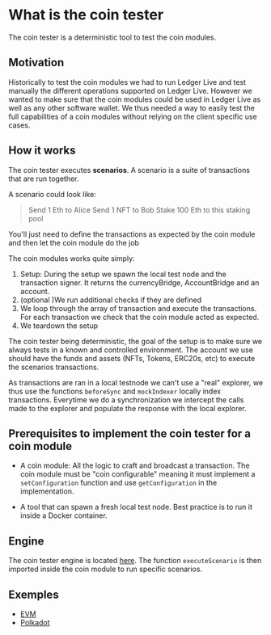 # What is the coin tester

The coin tester is a deterministic tool to test the coin modules.

## Motivation

Historically to test the coin modules we had to run Ledger Live and test manually the different operations supported on Ledger Live. However we wanted to make sure that the coin modules could be used in Ledger Live as well as any other software wallet. We thus needed a way to easily test the full capabilities of a coin modules without relying on the client specific use cases.

## How it works

The coin tester executes **scenarios**. A scenario is a suite of transactions that are run together.

A scenario could look like:

> Send 1 Eth to Alice
> Send 1 NFT to Bob
> Stake 100 Eth to this staking pool 

You'll just need to define the transactions as expected by the coin module and then let the coin module do the job

The coin modules works quite simply:

1. Setup: During the setup we spawn the local test node and the transaction signer. It returns the currencyBridge, AccountBridge and an account.
2. (optional )We run additional checks if they are defined
3. We loop through the array of transaction and execute the transactions. For each transaction we check that the coin module acted as expected.
4. We teardown the setup

The coin tester being deterministic, the goal of the setup is to make sure we always tests in a known and controlled environment. The account we use should have the funds and assets (NFTs, Tokens, ERC20s, etc) to execute the scenarios transactions.

As transactions are ran in a local testnode we can't use a "real" explorer, we thus use the functions `beforeSync` and `mockIndexer` locally index transactions.
Everytime we do a synchronization we intercept the calls made to the explorer and populate the response with the local explorer.

## Prerequisites to implement the coin tester for a coin module

- A coin module: All the logic to craft and broadcast a transaction. The coin module must be "coin configurable" meaning it must implement a `setConfiguration` function and use `getConfiguration` in the implementation.

- A tool that can spawn a fresh local test node. Best practice is to run it inside a Docker container.


## Engine

The coin tester engine is located [here](https://github.com/LedgerHQ/ledger-live/blob/develop/libs/coin-tester/src/main.ts). The function `executeScenario` is then imported inside the coin module to run specific scenarios.

## Exemples

- [EVM](https://github.com/LedgerHQ/ledger-live/tree/develop/libs/coin-modules/coin-evm/src/__tests__/coin-tester)
- [Polkadot](https://github.com/LedgerHQ/ledger-live/tree/develop/libs/coin-modules/coin-polkadot/src/test/coin-tester)
